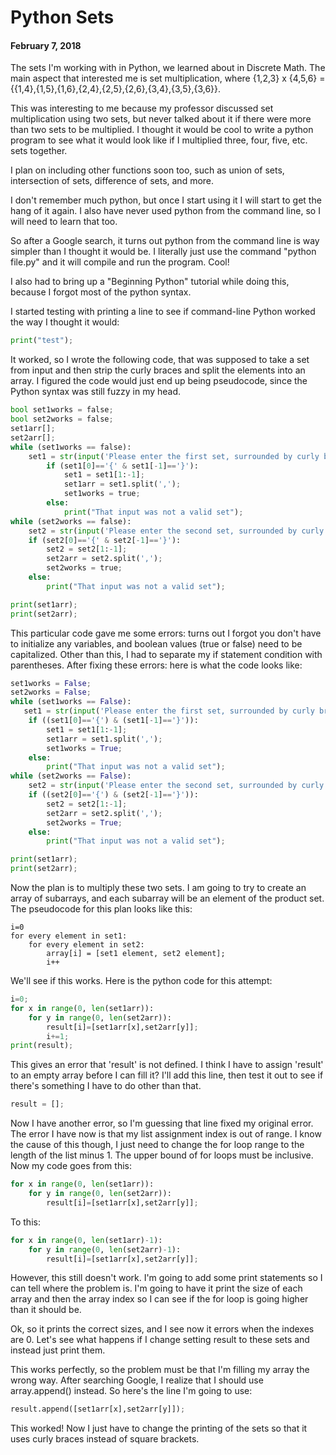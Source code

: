 # Python Sets

#### February 7, 2018

The sets I'm working with in Python, we learned about in Discrete Math. The main aspect that interested me is set multiplication, where {1,2,3} x {4,5,6} = {{1,4},{1,5},{1,6},{2,4},{2,5},{2,6},{3,4},{3,5},{3,6}}.

This was interesting to me because my professor discussed set multiplication using two sets, but never talked about it if there were more than two sets to be multiplied. I thought it would be cool to write a python program to see what it would look like if I multiplied three, four, five, etc. sets together.

I plan on including other functions soon too, such as union of sets, intersection of sets, difference of sets, and more.

I don't remember much python, but once I start using it I will start to get the hang of it again. I also have never used python from the command line, so I will need to learn that too.

So after a Google search, it turns out python from the command line is way simpler than I thought it would be. I literally just use the command "python file.py" and it will compile and run the program. Cool!

I also had to bring up a "Beginning Python" tutorial while doing this, because I forgot most of the python syntax.

I started testing with printing a line to see if command-line Python worked the way I thought it would:

```python
print("test");
```

It worked, so I wrote the following code, that was supposed to take a set from input and then strip the curly braces and split the elements into an array. I figured the code would just end up being pseudocode, since the Python syntax was still fuzzy in my head.

```python
bool set1works = false;
bool set2works = false;
set1arr[];
set2arr[];
while (set1works == false):
    set1 = str(input('Please enter the first set, surrounded by curly braces and separated by commas: {1,2,3}'));
        if (set1[0]=='{' & set1[-1]=='}'):
            set1 = set1[1:-1];
            set1arr = set1.split(',');
            set1works = true;
        else:
            print("That input was not a valid set");
while (set2works == false):
    set2 = str(input('Please enter the second set, surrounded by curly braces and separated by commas: {4,5,6}'));
    if (set2[0]=='{' & set2[-1]=='}'):
        set2 = set2[1:-1];
        set2arr = set2.split(',');
        set2works = true;
    else:
        print("That input was not a valid set");

print(set1arr);
print(set2arr);
```

This particular code gave me some errors: turns out I forgot you don't have to initialize any variables, and boolean values (true or false) need to be capitalized. Other than this, I had to separate my if statement condition with parentheses. After fixing these errors: here is what the code looks like:

```python
set1works = False;
set2works = False;
while (set1works == False):
   set1 = str(input('Please enter the first set, surrounded by curly braces and separated by commas: {1,2,3}'));
    if ((set1[0]=='{') & (set1[-1]=='}')):
        set1 = set1[1:-1];
        set1arr = set1.split(',');
        set1works = True;
    else:
        print("That input was not a valid set");
while (set2works == False):
    set2 = str(input('Please enter the second set, surrounded by curly braces and separated by commas: {4,5,6}'));
    if ((set2[0]=='{') & (set2[-1]=='}')):
        set2 = set2[1:-1];
        set2arr = set2.split(',');
        set2works = True;
    else:
        print("That input was not a valid set");

print(set1arr);
print(set2arr);
```

Now the plan is to multiply these two sets. I am going to try to create an array of subarrays, and each subarray will be an element of the product set. The pseudocode for this plan looks like this:

```
i=0
for every element in set1:
    for every element in set2:
        array[i] = [set1 element, set2 element];
        i++
```

We'll see if this works. Here is the python code for this attempt:

```python
i=0;
for x in range(0, len(set1arr)):
    for y in range(0, len(set2arr)):
        result[i]=[set1arr[x],set2arr[y]];
        i+=1;
print(result);
```

This gives an error that 'result' is not defined. I think I have to assign 'result' to an empty array before I can fill it? I'll add this line, then test it out to see if there's something I have to do other than that.

```python
result = [];
```

Now I have another error, so I'm guessing that line fixed my original error. The error I have now is that my list assignment index is out of range. I know the cause of this though, I just need to change the for loop range to the length of the list minus 1. The upper bound of for loops must be inclusive. Now my code goes from this:

```python
for x in range(0, len(set1arr)):
    for y in range(0, len(set2arr)):
        result[i]=[set1arr[x],set2arr[y]];
```

To this:

```python
for x in range(0, len(set1arr)-1):
    for y in range(0, len(set2arr)-1):
        result[i]=[set1arr[x],set2arr[y]];
```

However, this still doesn't work. I'm going to add some print statements so I can tell where the problem is. I'm going to have it print the size of each array and then the array index so I can see if the for loop is going higher than it should be.

Ok, so it prints the correct sizes, and I see now it errors when the indexes are 0. Let's see what happens if I change setting result to these sets and instead just print them.

This works perfectly, so the problem must be that I'm filling my array the wrong way. After searching Google, I realize that I should use array.append() instead. So here's the line I'm going to use:

```python
result.append([set1arr[x],set2arr[y]]);
```

This worked! Now I just have to change the printing of the sets so that it uses curly braces instead of square brackets.
